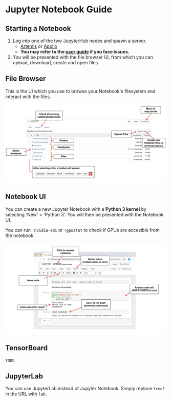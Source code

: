 # Jupyter Notebook Guide

## Starting a Notebook

1. Log into one of the two JupyterHub nodes and spawn a server.
    * [Artemis](http://10.16.74.79:30001/hub/login) or [Apollo](http://10.16.74.79:30001/hub/login)
    * **You may refer to the [user guide](bit.ly/sutddevbox) if you face issues.**
2. You will be presented with the file browser UI, from which you can upload, download, create and open files. 

## File Browser

This is the UI which you use to browse your Notebook's filesystem and interact with the files.

![browser](images/jupyter_browser.jpg)

## Notebook UI

You can create a new Jupyter Notebook with a **Python 3 kernel** by selecting 'New' > 'Python 3'. You will then be presented with the Notebook UI. 

You can run `!nvidia-smi` or `!gpustat` to check if GPUs are accesible from the notebook.

![notebook](images/jupyter_notebook.jpg)

## TensorBoard

```
TODO
```

## JupyterLab

You can use JupyterLab instead of Jupyter Notebook. Simply replace `tree?` in the URL with `lab`.

